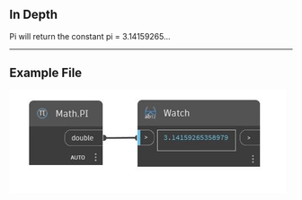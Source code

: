 ## In Depth
Pi will return the constant pi = 3.14159265...
___
## Example File

![PI](./DSCore.Math.PI_img.jpg)


